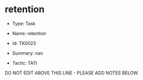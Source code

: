 # retention

* Type: Task

* Name: retention

* Id: TK0023

* Summary: nan

* Tactic: TA11

DO NOT EDIT ABOVE THIS LINE - PLEASE ADD NOTES BELOW
